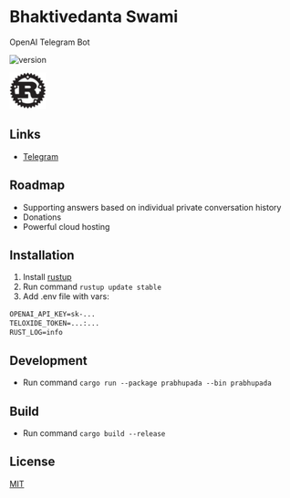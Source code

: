 # Bhaktivedanta Swami

OpenAI Telegram Bot

![version](https://img.shields.io/badge/version-0.1.1-green.svg)

<img src="https://raw.githubusercontent.com/github/explore/80688e429a7d4ef2fca1e82350fe8e3517d3494d/topics/rust/rust.png" class="d-block rounded-1 mr-3 flex-shrink-0" alt="rust" width="64" height="64">

## Links

- [Telegram](https://t.me/BhaktivedantaSwamiBot)

## Roadmap

- Supporting answers based on individual private conversation history
- Donations
- Powerful cloud hosting

## Installation

1. Install [rustup](https://rustup.rs/)
2. Run command `rustup update stable`
3. Add .env file with vars:
```
OPENAI_API_KEY=sk-...
TELOXIDE_TOKEN=...:...
RUST_LOG=info
```

## Development

- Run command `cargo run --package prabhupada --bin prabhupada`

## Build

- Run command `cargo build --release`

## License

[MIT](LICENSE)
